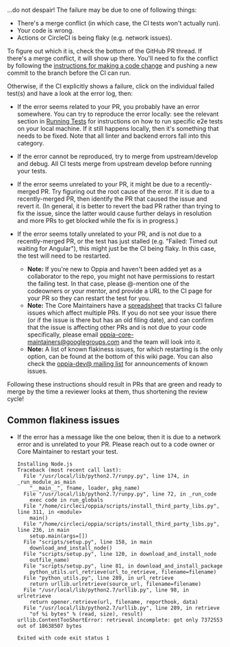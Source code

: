 ...do not despair! The failure may be due to one of following things:

- There's a merge conflict (in which case, the CI tests won't actually run).
- Your code is wrong.
- Actions or CircleCI is being flaky (e.g. network issues).

To figure out which it is, check the bottom of the GitHub PR thread. If there's a merge conflict, it will show up there. You'll need to fix the conflict by following the [instructions for making a code change](https://github.com/oppia/oppia/wiki/Contributing-code-to-Oppia#instructions-for-making-a-code-change) and pushing a new commit to the branch before the CI can run.

Otherwise, if the CI explicitly shows a failure, click on the individual failed test(s) and have a look at the error log, then:

* If the error seems related to your PR, you probably have an error somewhere. You can try to reproduce the error locally: see the relevant section in [Running Tests](https://github.com/oppia/oppia/wiki/Running-Tests#end-to-end-tests) for instructions on how to run specific e2e tests on your local machine. If it still happens locally, then it's something that needs to be fixed. Note that all linter and backend errors fall into this category.

* If the error cannot be reproduced, try to merge from upstream/develop and debug. All CI tests merge from upstream develop before running your tests.

* If the error seems unrelated to your PR, it might be due to a recently-merged PR. Try figuring out the root cause of the error. If it is due to a recently-merged PR, then identify the PR that caused the issue and revert it. (In general, it is better to revert the bad PR rather than trying to fix the issue, since the latter would cause further delays in resolution and more PRs to get blocked while the fix is in progress.)

* If the error seems totally unrelated to your PR, and is not due to a recently-merged PR, or the test has just stalled (e.g. "Failed: Timed out waiting for Angular"), this might just be the CI being flaky. In this case, the test will need to be restarted.

  - **Note:** If you're new to Oppia and haven't been added yet as a collaborator to the repo, you might not have permissions to restart the failing test. In that case, please @-mention one of the codeowners or your mentor, and provide a URL to the  CI page for your PR so they can restart the test for you.
  - **Note:** The Core Maintainers have a [spreadsheet](https://docs.google.com/spreadsheets/d/1y_zk1S7YjybqxKXXh8GLPnILhBIGOr7zRvE80CPvCKk/edit#gid=0) that tracks CI failure issues which affect multiple PRs. If you do not see your issue there (or if the issue is there but has an old filing date), and can confirm that the issue is affecting other PRs and is not due to your code specifically, please email oppia-core-maintainers@googlegroups.com and the team will look into it.
  - **Note:** A list of known flakiness issues, for which restarting is the only option, can be found at the bottom of this wiki page. You can also check the [oppia-dev@ mailing list](https://groups.google.com/forum/#!forum/oppia-dev) for announcements of known issues.

Following these instructions should result in PRs that are green and ready to merge by the time a reviewer looks at them, thus shortening the review cycle!


## Common flakiness issues

* If the error has a message like the one below, then it is due to a network error and is unrelated to your PR. Please reach out to a code owner or Core Maintainer to restart your test.

   ```
   Installing Node.js
   Traceback (most recent call last):
     File "/usr/local/lib/python2.7/runpy.py", line 174, in _run_module_as_main
       "__main__", fname, loader, pkg_name)
     File "/usr/local/lib/python2.7/runpy.py", line 72, in _run_code
       exec code in run_globals
     File "/home/circleci/oppia/scripts/install_third_party_libs.py", line 311, in <module>
       main()
     File "/home/circleci/oppia/scripts/install_third_party_libs.py", line 236, in main
       setup.main(args=[])
     File "scripts/setup.py", line 158, in main
       download_and_install_node()
     File "scripts/setup.py", line 120, in download_and_install_node
       outfile_name)
     File "scripts/setup.py", line 81, in download_and_install_package
       python_utils.url_retrieve(url_to_retrieve, filename=filename)
     File "python_utils.py", line 289, in url_retrieve
       return urllib.urlretrieve(source_url, filename=filename)
     File "/usr/local/lib/python2.7/urllib.py", line 98, in urlretrieve
       return opener.retrieve(url, filename, reporthook, data)
     File "/usr/local/lib/python2.7/urllib.py", line 289, in retrieve
       "of %i bytes" % (read, size), result)
   urllib.ContentTooShortError: retrieval incomplete: got only 7372553 out of 18638507 bytes

   Exited with code exit status 1
   ```
